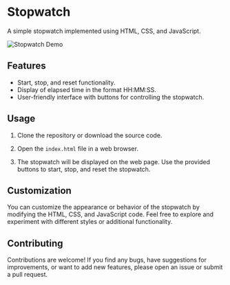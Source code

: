 # Stopwatch

A simple stopwatch implemented using HTML, CSS, and JavaScript.

![Stopwatch Demo](demo.gif)

## Features

- Start, stop, and reset functionality.
- Display of elapsed time in the format HH:MM:SS.
- User-friendly interface with buttons for controlling the stopwatch.

## Usage

1. Clone the repository or download the source code.

2. Open the `index.html` file in a web browser.

3. The stopwatch will be displayed on the web page. Use the provided buttons to start, stop, and reset the stopwatch.

## Customization

You can customize the appearance or behavior of the stopwatch by modifying the HTML, CSS, and JavaScript code. Feel free to explore and experiment with different styles or additional functionality.

## Contributing

Contributions are welcome! If you find any bugs, have suggestions for improvements, or want to add new features, please open an issue or submit a pull request.


